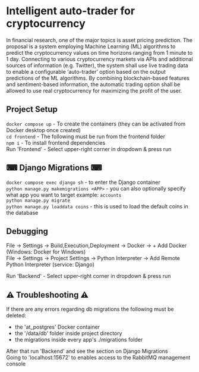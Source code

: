 # Intelligent auto-trader for cryptocurrency 

In financial research, one of the major topics is asset pricing prediction. The proposal is a system employing Machine Learning (ML) algorithms to predict the cryptocurrency values on time horizons ranging from 1 minute to 1 day. Connecting to various cryptocurrency markets via APIs and additional sources of information (e.g. Twitter), the system shall use live trading data to enable a configurable ‘auto-trader’ option based on the output predictions of the ML algorithms. By combining blockchain-based features and sentiment-based information, the automatic trading option shall be allowed to use real cryptocurrency for maximizing the profit of the user.


## Project Setup<br>
`docker compose up` - To create the containers (they can be activated from Docker desktop once created) <br>
`cd frontend` - The following must be run from the frontend folder <br> 
`npm i` - To install frontend dependencies <br>
Run 'Frontend' - Select upper-right corner in dropdown & press run <br>

## ⌨ Django Migrations ⌨ <br>
`docker compose exec django sh` - to enter the Django container<br>
`python manage.py makemigrations <APP>` - you can also optionally specify what app you want to target example: `accounts`<br> 
`python manage.py migrate` <br>
`python manage.py loaddata coins` - this is used to load the default coins in the database

## Debugging <br>
File -> Settings -> Build,Execution,Deployment -> Docker -> + Add Docker (Windows: Docker for Windows)<br>
File -> Settings -> Project Settings -> Python Interpreter -> Add Remote Python Interpreter (service: Django) <br>

Run 'Backend' - Select upper-right corner in dropdown & press run <br>

## ⚠ Troubleshooting ⚠ <br>
If there are any errors regarding db migrations the following must be deleted: <br>
- the 'at_postgres' Docker container
- the '/data/db' folder inside project directory
- the migrations inside every app's ./migrations folder

After that run 'Backend' and see the section on Django Migrations <br>
Going to 'localhost:15672' to enables access to the RabbitMQ management console
